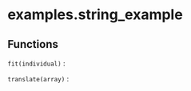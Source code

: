 

examples.string_example
=====================================

Functions
---------

``fit(individual)``
:   

``translate(array)``
:
